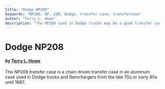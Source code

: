 ```yaml
---
title: "Dodge NP208"
keywords: "NP208, NP, 208, Dodge, transfer case, transfercase"
author: "Terry L. Howe"
description: "The NP208 used in Dodge trucks may be a good transfer case to swap into your Jeep vehicle.  Parts from it also might be useful on a Jeep NP231."
---
```


# Dodge NP208

#### by [Terry L. Howe](mailto:txh3202@worldnet.att.net)

The NP208 transfer case is a chain driven transfer case in an
aluminum case used in Dodge trucks and Ramchargers from
the late 70s or early 80s until 1987.